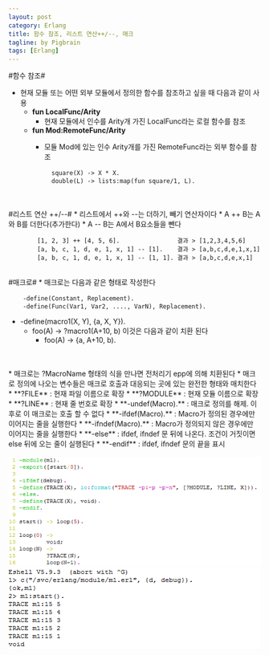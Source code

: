 ```yaml
---
layout: post
category: Erlang
title: 함수 참조, 리스트 연산++/--, 매크
tagline: by Pigbrain
tags: [Erlang]
---
```


<!--more-->

#함수 참조#  
* 현재 모듈 또는 어떤 외부 모듈에서 정의한 함수를 참조하고 싶을 때 다음과 같이 사용  
	* **fun LocalFunc/Arity**  
		* 현재 모듈에서 인수를 Arity개 가진 LocalFunc라는 로컬 함수를 참조  
	* **fun Mod:RemoteFunc/Arity**
		* 모듈 Mod에 있는 인수 Arity개를 가진 RemoteFunc라는 외부 함수를 참조

				square(X) -> X * X.  
				double(L) -> lists:map(fun square/1, L).  
    
<br>  
<br>  
#리스트 연산 ++/--#  
* 리스트에서 ++와 --는 더하기, 빼기 연산자이다  
	* A ++ B는 A와 B를 더한다(추가한다)  
	* A -- B는 A에서 B요소들을 뺀다  

			[1, 2, 3] ++ [4, 5, 6].                결과 > [1,2,3,4,5,6]  
			[a, b, c, 1, d, e, 1, x, 1] -- [1].    결과 > [a,b,c,d,e,1,x,1]  
			[a, b, c, 1, d, e, 1, x, 1] -- [1, 1]. 결과 > [a,b,c,d,e,x,1]  

<br>
#매크로#  
* 매크로는 다음과 같은 형태로 작성한다
		
		-define(Constant, Replacement).
		-define(Func(Var1, Var2, ...., VarN), Replacement).

* -define(macro1(X, Y), {a, X, Y}).  
	* foo(A) -> ?macro1(A+10, b) 이것은 다음과 같이 치환 된다  
		* foo(A) -> {a, A+10, b).  
<br>  
<br>  
* ﻿매크로는 ?MacroName 형태의 식을 만나면 전처리기 epp에 의해 치환된다  
* 매크로 정의에 나오는 변수들은 매크로 호출과 대응되는 곳에 있는 완전한 형태와 매치한다  
	* **?FILE** : 현재 파일 이름으로 확장  
	* **?MODULE** : 현재 모듈 이름으로 확장  
	* **?LINE** : 현재 줄 번호로 확장  
	* **-undef(Macro).** : 매크로 정의를 해제. 이후로 이 매크로는 호출 할 수 없다  
	* **-ifdef(Macro).** : Macro가 정의된 경우에만 이어지는 줄을 실행한다  
	* **-ifndef(Macro).** : Macro가 정의되지 않은 경우에만 이어지는 줄을 실행한다  
	* **-else** : ifdef, ifndef 문 뒤에 나온다. 조건이 거짓이면 else 뒤에 오는 줄이 실행된다  
	* **-endif** : ifdef, ifndef 문의 끝을 표시  
<br>
<br>
<img src="/assets/themes/Snail/img/Erlang/Macro/macro-1.png" alt=""> 
<br>
<img src="/assets/themes/Snail/img/Erlang/Macro/macro-2.png" alt="">  
